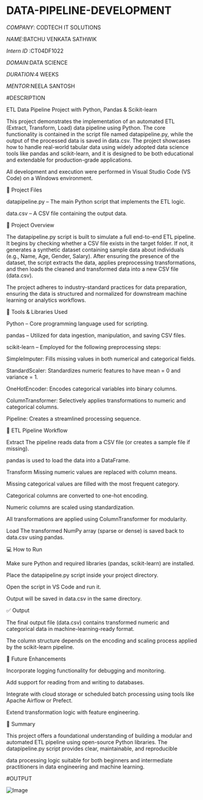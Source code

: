 # DATA-PIPELINE-DEVELOPMENT

*COMPANY*: CODTECH IT SOLUTIONS

*NAME*:BATCHU VENKATA SATHWIK

*Intern ID* :CT04DF1022

*DOMAIN*:DATA SCIENCE

*DURATION*:4 WEEKS

*MENTOR*:NEELA SANTOSH

#DESCRIPTION

ETL Data Pipeline Project with Python, Pandas & Scikit-learn

This project demonstrates the implementation of an automated ETL (Extract, Transform, Load) data pipeline using Python. The core functionality is contained in the script file named datapipeline.py, while the output of the processed data is saved in data.csv. The project showcases how to handle real-world tabular data using widely adopted data science tools like pandas and scikit-learn, and it is designed to be both educational and extendable for production-grade applications.

All development and execution were performed in Visual Studio Code (VS Code) on a Windows environment.

📁 Project Files

datapipeline.py – The main Python script that implements the ETL logic.

data.csv – A CSV file containing the output data.

🧱 Project Overview

The datapipeline.py script is built to simulate a full end-to-end ETL pipeline. It begins by checking whether a CSV file exists in the target folder. If not, it generates a synthetic dataset containing sample data about individuals (e.g., Name, Age, Gender, Salary). After ensuring the presence of the dataset, the script extracts the data, applies preprocessing transformations, and then loads the cleaned and transformed data into a new CSV file (data.csv).

The project adheres to industry-standard practices for data preparation, ensuring the data is structured and normalized for downstream machine learning or analytics workflows.

🧰 Tools & Libraries Used

Python – Core programming language used for scripting.

pandas – Utilized for data ingestion, manipulation, and saving CSV files.

scikit-learn – Employed for the following preprocessing steps:

SimpleImputer: Fills missing values in both numerical and categorical fields.

StandardScaler: Standardizes numeric features to have mean = 0 and variance = 1.

OneHotEncoder: Encodes categorical variables into binary columns.

ColumnTransformer: Selectively applies transformations to numeric and categorical columns.

Pipeline: Creates a streamlined processing sequence.

🔁 ETL Pipeline Workflow

Extract
The pipeline reads data from a CSV file (or creates a sample file if missing).

pandas is used to load the data into a DataFrame.

Transform
Missing numeric values are replaced with column means.

Missing categorical values are filled with the most frequent category.

Categorical columns are converted to one-hot encoding.

Numeric columns are scaled using standardization.

All transformations are applied using ColumnTransformer for modularity.

Load
The transformed NumPy array (sparse or dense) is saved back to data.csv using pandas.

💻 How to Run

Make sure Python and required libraries (pandas, scikit-learn) are installed.

Place the datapipeline.py script inside your project directory.

Open the script in VS Code and run it.

Output will be saved in data.csv in the same directory.

✅ Output

The final output file (data.csv) contains transformed numeric and categorical data in machine-learning-ready format.

The column structure depends on the encoding and scaling process applied by the scikit-learn pipeline.

🚀 Future Enhancements

Incorporate logging functionality for debugging and monitoring.

Add support for reading from and writing to databases.

Integrate with cloud storage or scheduled batch processing using tools like Apache Airflow or Prefect.

Extend transformation logic with feature engineering.

📌 Summary

This project offers a foundational understanding of building a modular and automated ETL pipeline using open-source Python libraries. The datapipeline.py script provides clear, maintainable, and reproducible

data processing logic suitable for both beginners and intermediate practitioners in data engineering and machine learning.

#OUTPUT

![Image](https://github.com/user-attachments/assets/036d5f95-75a6-49e9-989e-de7778266616)
